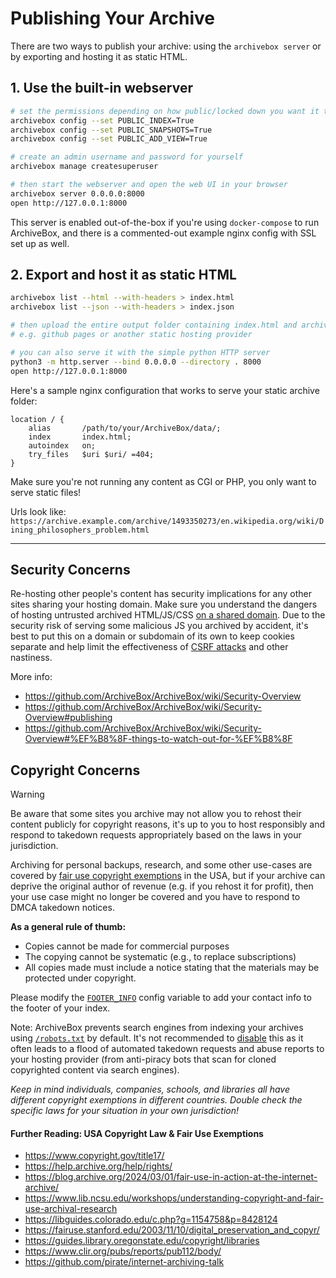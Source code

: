 # Publishing Your Archive

There are two ways to publish your archive: using the `archivebox server` or by exporting and hosting it as static HTML.

## 1. Use the built-in webserver

```bash
# set the permissions depending on how public/locked down you want it to be
archivebox config --set PUBLIC_INDEX=True
archivebox config --set PUBLIC_SNAPSHOTS=True
archivebox config --set PUBLIC_ADD_VIEW=True

# create an admin username and password for yourself
archivebox manage createsuperuser

# then start the webserver and open the web UI in your browser
archivebox server 0.0.0.0:8000
open http://127.0.0.1:8000
```

This server is enabled out-of-the-box if you're using `docker-compose` to run ArchiveBox,
and there is a commented-out example nginx config with SSL set up as well.

## 2. Export and host it as static HTML

```bash
archivebox list --html --with-headers > index.html
archivebox list --json --with-headers > index.json

# then upload the entire output folder containing index.html and archive/ somewhere
# e.g. github pages or another static hosting provider

# you can also serve it with the simple python HTTP server
python3 -m http.server --bind 0.0.0.0 --directory . 8000
open http://127.0.0.1:8000
```

Here's a sample nginx configuration that works to serve your static archive folder:

```nginx
location / {
    alias       /path/to/your/ArchiveBox/data/;
    index       index.html;
    autoindex   on;
    try_files   $uri $uri/ =404;
}
```

Make sure you're not running any content as CGI or PHP, you only want to serve static files!

Urls look like: `https://archive.example.com/archive/1493350273/en.wikipedia.org/wiki/Dining_philosophers_problem.html`

---

## Security Concerns

Re-hosting other people's content has security implications for any other sites sharing your hosting domain.  Make sure you understand the dangers of hosting untrusted archived HTML/JS/CSS [on a shared domain](https://developer.mozilla.org/en-US/docs/Web/Security/Same-origin_policy).
Due to the security risk of serving some malicious JS you archived by accident, it's best to put this on a domain or subdomain of its own to keep cookies separate and help limit the effectiveness of [CSRF attacks](https://en.wikipedia.org/wiki/Cross-site_request_forgery) and other nastiness.

More info:
- https://github.com/ArchiveBox/ArchiveBox/wiki/Security-Overview
- https://github.com/ArchiveBox/ArchiveBox/wiki/Security-Overview#publishing
- https://github.com/ArchiveBox/ArchiveBox/wiki/Security-Overview#%EF%B8%8F-things-to-watch-out-for-%EF%B8%8F

## Copyright Concerns

> [!WARNING]
> Be aware that some sites you archive may not allow you to rehost their content publicly for copyright reasons, it's up to you to host responsibly and respond to takedown requests appropriately based on the laws in your jurisdiction.

Archiving for personal backups, research, and some other use-cases are covered by [fair use copyright exemptions](https://guides.library.oregonstate.edu/copyright/libraries) in the USA, but if your archive can deprive the original author of revenue (e.g. if you rehost it for profit), then your use case might no longer be covered and you have to respond to DMCA takedown notices.

**As a general rule of thumb:**

- Copies cannot be made for commercial purposes
- The copying cannot be systematic (e.g., to replace subscriptions)
- All copies made must include a notice stating that the materials may be protected under copyright.

Please modify the [`FOOTER_INFO`](https://github.com/ArchiveBox/ArchiveBox/wiki/Configuration#footer_info) config variable to add your contact info to the footer of your index.

Note: ArchiveBox prevents search engines from indexing your archives using [`/robots.txt`](https://github.com/ArchiveBox/ArchiveBox/blob/dev/archivebox/templates/static/robots.txt#L2) by default. It's not recommended to [disable](https://github.com/ArchiveBox/ArchiveBox/wiki/Configuration#custom_templates_dir) this as it often leads to a flood of automated takedown requests and abuse reports to your hosting provider (from anti-piracy bots that scan for cloned copyrighted content via search engines).

*Keep in mind individuals, companies, schools, and libraries all have different copyright exemptions in different countries. Double check the specific laws for your situation in your own jurisdiction!*

#### Further Reading: USA Copyright Law & Fair Use Exemptions

- https://www.copyright.gov/title17/
- https://help.archive.org/help/rights/
- https://blog.archive.org/2024/03/01/fair-use-in-action-at-the-internet-archive/
- https://www.lib.ncsu.edu/workshops/understanding-copyright-and-fair-use-archival-research
- https://libguides.colorado.edu/c.php?g=1154758&p=8428124
- https://fairuse.stanford.edu/2003/11/10/digital_preservation_and_copyr/
- https://guides.library.oregonstate.edu/copyright/libraries
- https://www.clir.org/pubs/reports/pub112/body/
- https://github.com/pirate/internet-archiving-talk